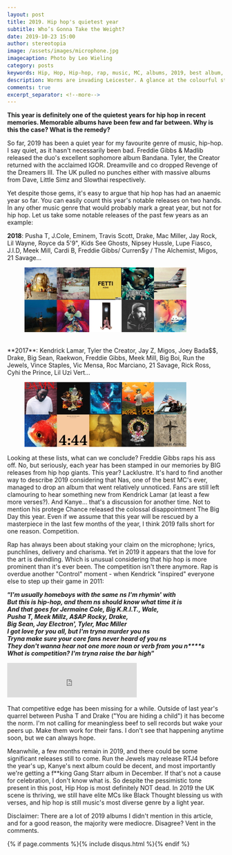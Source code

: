 ```yaml
---
layout: post
title: 2019. Hip hop's quietest year
subtitle: Who’s Gonna Take the Weight?
date: 2019-10-23 15:00
author: stereotopia
image: /assets/images/microphone.jpg
imagecaption: Photo by Leo Wieling
category: posts
keywords: Hip, Hop, Hip-hop, rap, music, MC, albums, 2019, best album, leicester, UK, control, kendrick lamar, kanye, gang starr
description: Worms are invading Leicester. A glance at the colourful street icon that has been popping up on walls, lamposts and everything in between.
comments: true
excerpt_separator: <!--more-->
---
```


**This year is definitely one of the quietest years for hip hop in recent memories. Memorable albums have been few and far between. Why is this the case? What is the remedy? <!--more-->**

So far, 2019 has been a quiet year for my favourite genre of music, hip-hop. I say quiet, as it hasn't necessarily been bad. Freddie Gibbs & Madlib released the duo's excellent sophomore album Bandana. Tyler, the Creator returned with the acclaimed IGOR. Dreamville and co dropped Revenge of the Dreamers III.  The UK pulled no punches either with massive albums from Dave, Little Simz and Slowthai respectively. 

Yet despite those gems, it's easy to argue that hip hop has had an anaemic year so far. You can easily count this year's notable releases on two hands. In any other music genre that would probably mark a great year, but not for hip hop. Let us take some notable releases of the past few years as an example:


**2018**: Pusha T, J.Cole, Eminem, Travis Scott, Drake, Mac Miller, Jay Rock, Lil Wayne, Royce da 5'9", Kids See Ghosts, Nipsey Hussle, Lupe Fiasco, J.I.D, Meek Mill, Cardi B, Freddie Gibbs/ Curren$y / The Alchemist, Migos, 21 Savage...<br/>
<figure class="figure">
<img src="/assets/images/hh2018.jpg" class="img-fluid fit-image rounded" id="blogimg2"/>
</figure>
<br/>
**2017**: Kendrick Lamar, Tyler the Creator, Jay Z, Migos, Joey Bada$$, Drake, Big Sean, Raekwon, Freddie Gibbs, Meek Mill, Big Boi, Run the Jewels, Vince Staples, Vic Mensa, Roc Marciano, 21 Savage, Rick Ross, Cyhi the Prince, Lil Uzi Vert...
<figure class="figure">
<img src="/assets/images/hh2017.jpg" class="img-fluid fit-image rounded" id="blogimg2"/>
</figure>

Looking at these lists, what can we conclude? Freddie Gibbs raps his ass off. No, but seriously, each year has been stamped in our memories by BIG releases from hip hop giants.  This year? Lacklustre.
It's hard to find another way to describe 2019 considering that Nas, one of the best MC's ever, managed to drop an album that went relatively unnoticed. Fans are still left clamouring to hear something new from Kendrick Lamar (at least a few more verses?). And Kanye... that's a discussion for another time. Not to mention his protege Chance released the colossal disappointment The Big Day this year. Even if we assume that this year will be rescued by a masterpiece in the last few months of the year, I think 2019 falls short for one reason. Competition.

Rap has always been about staking your claim on the microphone; lyrics, punchlines, delivery and charisma. Yet in 2019 it appears that the love for the art is dwindling. Which is unusual considering that hip hop is more prominent than it's ever been. The competition isn't there anymore. Rap is overdue another "Control" moment - when Kendrick "inspired" everyone else to step up their game in 2011: 

**<q><i>I'm usually homeboys with the same n****s I'm rhymin' with<br/>
But this is hip-hop, and them n****s should know what time it is<br/>
And that goes for Jermaine Cole, Big K.R.I.T., Wale,<br/>
Pusha T, Meek Millz, A$AP Rocky, Drake,<br/>
Big Sean, Jay Electron', Tyler, Mac Miller<br/>
I got love for you all, but I'm tryna murder you n****s<br/>
Tryna make sure your core fans never heard of you n****s<br/>
They don't wanna hear not one more noun or verb from you n****s<br/>
What is competition? I'm tryna raise the bar high</i></q>**

<iframe src="https://open.spotify.com/embed/track/18lRXAROle06PhNpCqRoSV" width="300" height="80" frameborder="0" allowtransparency="true" allow="encrypted-media"></iframe>
<br/>

That competitive edge has been missing for a while. Outside of last year's quarrel between Pusha T and Drake ("You are hiding a child") it has become the norm.  I'm not calling for meaningless beef to sell records but wake your peers up. Make them work for their fans. I don't see that happening anytime soon, but we can always hope. 

Meanwhile, a few months remain in 2019, and there could be some significant releases still to come. Run the Jewels may release RTJ4 before the year's up, Kanye's next album could be decent, and most importantly we're getting a f**king Gang Starr album in December. If that's not a cause for celebration, I don't know what is. So despite the pessimistic tone present in this post, Hip Hop is most definitely NOT dead. In 2019 the UK scene is thriving, we still have elite MCs like Black Thought blessing us with verses, and hip hop is still music's most diverse genre by a light year.

Disclaimer: There are a lot of 2019 albums I didn't mention in this article, and for a good reason, the majority were mediocre. Disagree? Vent in the comments.

{% if page.comments %}{% include disqus.html %}{% endif %}